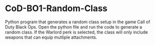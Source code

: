 # CoD-BO1-Random-Class
Python program that generates a random class setup in the game Call of Duty Black Ops.
Open the python file and run the code to generate a random class.
If the Warlord perk is selected, the class will only include weapons that
can equip mutliple attachments.
